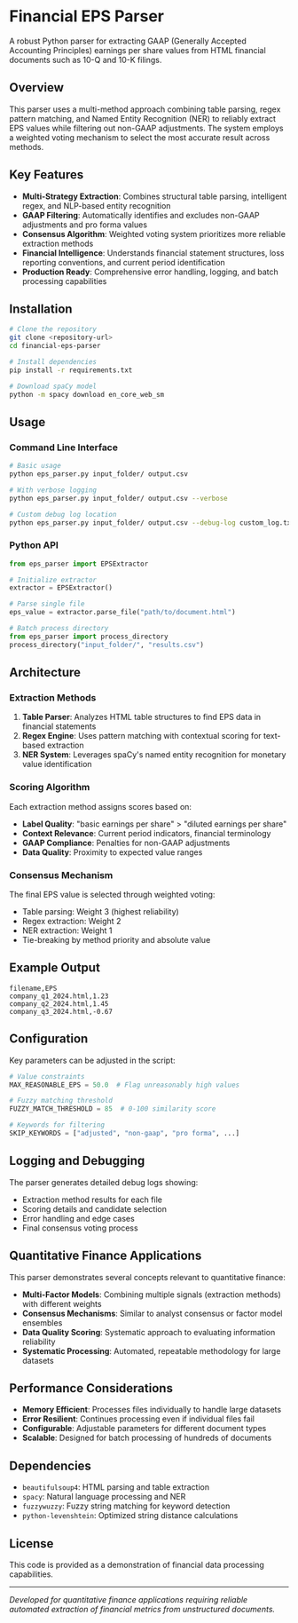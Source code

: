 # Financial EPS Parser

A robust Python parser for extracting GAAP (Generally Accepted Accounting Principles) earnings per share values from HTML financial documents such as 10-Q and 10-K filings.

## Overview

This parser uses a multi-method approach combining table parsing, regex pattern matching, and Named Entity Recognition (NER) to reliably extract EPS values while filtering out non-GAAP adjustments. The system employs a weighted voting mechanism to select the most accurate result across methods.

## Key Features

- **Multi-Strategy Extraction**: Combines structural table parsing, intelligent regex, and NLP-based entity recognition
- **GAAP Filtering**: Automatically identifies and excludes non-GAAP adjustments and pro forma values
- **Consensus Algorithm**: Weighted voting system prioritizes more reliable extraction methods
- **Financial Intelligence**: Understands financial statement structures, loss reporting conventions, and current period identification
- **Production Ready**: Comprehensive error handling, logging, and batch processing capabilities

## Installation

```bash
# Clone the repository
git clone <repository-url>
cd financial-eps-parser

# Install dependencies
pip install -r requirements.txt

# Download spaCy model
python -m spacy download en_core_web_sm
```

## Usage

### Command Line Interface

```bash
# Basic usage
python eps_parser.py input_folder/ output.csv

# With verbose logging
python eps_parser.py input_folder/ output.csv --verbose

# Custom debug log location
python eps_parser.py input_folder/ output.csv --debug-log custom_log.txt
```

### Python API

```python
from eps_parser import EPSExtractor

# Initialize extractor
extractor = EPSExtractor()

# Parse single file
eps_value = extractor.parse_file("path/to/document.html")

# Batch process directory
from eps_parser import process_directory
process_directory("input_folder/", "results.csv")
```

## Architecture

### Extraction Methods

1. **Table Parser**: Analyzes HTML table structures to find EPS data in financial statements
2. **Regex Engine**: Uses pattern matching with contextual scoring for text-based extraction
3. **NER System**: Leverages spaCy's named entity recognition for monetary value identification

### Scoring Algorithm

Each extraction method assigns scores based on:
- **Label Quality**: "basic earnings per share" > "diluted earnings per share"
- **Context Relevance**: Current period indicators, financial terminology
- **GAAP Compliance**: Penalties for non-GAAP adjustments
- **Data Quality**: Proximity to expected value ranges

### Consensus Mechanism

The final EPS value is selected through weighted voting:
- Table parsing: Weight 3 (highest reliability)
- Regex extraction: Weight 2 
- NER extraction: Weight 1
- Tie-breaking by method priority and absolute value

## Example Output

```csv
filename,EPS
company_q1_2024.html,1.23
company_q2_2024.html,1.45
company_q3_2024.html,-0.67
```

## Configuration

Key parameters can be adjusted in the script:

```python
# Value constraints
MAX_REASONABLE_EPS = 50.0  # Flag unreasonably high values

# Fuzzy matching threshold
FUZZY_MATCH_THRESHOLD = 85  # 0-100 similarity score

# Keywords for filtering
SKIP_KEYWORDS = ["adjusted", "non-gaap", "pro forma", ...]
```

## Logging and Debugging

The parser generates detailed debug logs showing:
- Extraction method results for each file
- Scoring details and candidate selection
- Error handling and edge cases
- Final consensus voting process

## Quantitative Finance Applications

This parser demonstrates several concepts relevant to quantitative finance:

- **Multi-Factor Models**: Combining multiple signals (extraction methods) with different weights
- **Consensus Mechanisms**: Similar to analyst consensus or factor model ensembles
- **Data Quality Scoring**: Systematic approach to evaluating information reliability
- **Systematic Processing**: Automated, repeatable methodology for large datasets

## Performance Considerations

- **Memory Efficient**: Processes files individually to handle large datasets
- **Error Resilient**: Continues processing even if individual files fail
- **Configurable**: Adjustable parameters for different document types
- **Scalable**: Designed for batch processing of hundreds of documents

## Dependencies

- `beautifulsoup4`: HTML parsing and table extraction
- `spacy`: Natural language processing and NER
- `fuzzywuzzy`: Fuzzy string matching for keyword detection
- `python-levenshtein`: Optimized string distance calculations

## License

This code is provided as a demonstration of financial data processing capabilities.

---

*Developed for quantitative finance applications requiring reliable automated extraction of financial metrics from unstructured documents.*
